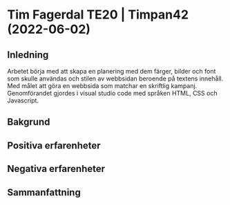
# Tim Fagerdal TE20 | Timpan42 (2022-06-02)


## Inledning
Arbetet börja med att skapa en planering med dem färger, bilder och font som skulle användas och stilen av webbsidan beroende på textens innehåll. Med målet att göra en  webbsida som matchar en skriftlig kampanj. Genomförandet gjordes i visual studio code med språken HTML, CSS och Javascript.  


## Bakgrund


## Positiva erfarenheter


## Negativa erfarenheter



## Sammanfattning
